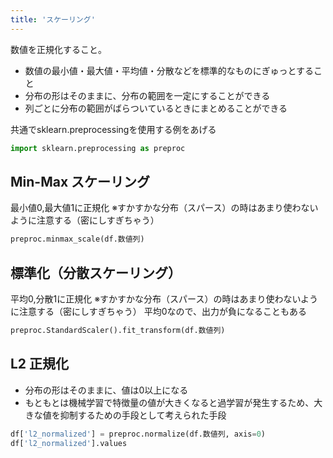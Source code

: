 ```yaml
---
title: 'スケーリング'
---
```


数値を正規化すること。

- 数値の最小値・最大値・平均値・分散などを標準的なものにぎゅっとすること
- 分布の形はそのままに、分布の範囲を一定にすることができる
- 列ごとに分布の範囲がばらついているときにまとめることができる

共通でsklearn.preprocessingを使用する例をあげる
```py
import sklearn.preprocessing as preproc
```

## Min-Max スケーリング
最小値0,最大値1に正規化
※すかすかな分布（スパース）の時はあまり使わないように注意する（密にしすぎちゃう）

```py
preproc.minmax_scale(df.数値列)
```

## 標準化（分散スケーリング）
平均0,分散1に正規化
※すかすかな分布（スパース）の時はあまり使わないように注意する（密にしすぎちゃう）
平均0なので、出力が負になることもある

```py
preproc.StandardScaler().fit_transform(df.数値列)
```

## L2 正規化
- 分布の形はそのままに、値は0以上になる
- もともとは機械学習で特徴量の値が大きくなると過学習が発生するため、大きな値を抑制するための手段として考えられた手段

```py
df['l2_normalized'] = preproc.normalize(df.数値列, axis=0)
df['l2_normalized'].values
```
